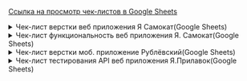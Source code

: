[Ссылка на просмотр чек-листов в Google Sheets](https://docs.google.com/spreadsheets/d/1sRYy0bgAfc_JdX4gDqsPXrcvgjfgtjaRWcSdF4P5ODE/edit?usp=sharing)

<details>
<summary>Чек-лист верстки веб приложения Я Самокат(Google Sheets)</summary>
  
![Checkone](https://i.ibb.co/FBKnPdJ/image.jpg)
</details>

<details>
<summary>Чек-лист функциональность веб приложения Я. Самокат(Google Sheets)</summary>
  
![imageup.ru](https://imageup.ru/img211/4579662/chek-list-funktsionalnost-veb-prilozheniia-ia-samokat_pages-to-jpg-0001.jpg)
![imageup.ru](https://imageup.ru/img12/4579663/chek-list-funktsionalnost-veb-prilozheniia-ia-samokat_pages-to-jpg-0002.jpg)
</details>

<details>
<summary>Чек-лист верстки моб. приложение Рублёвский(Google Sheets)</summary>

![imageup.ru](https://imageup.ru/img132/4579667/chek-list-verstki-mob-prilozhenie-rublevskii-v-google-sheets_page-0001-1.jpg)
</details>

<details>
<summary>Чек-лист тестирования API веб приложения Я.Прилавок(Google Sheets)</summary>

![imageup.ru](https://imageup.ru/img81/4579636/chek-list-testirovaniia-api-veb-prilozheniia-ia-prilavok_page-0001-kopiia.jpg)
![imageup.ru](https://imageup.ru/img154/4579642/chek-list-testirovaniia-api-veb-prilozheniia-ia-prilavok_page-0002.jpg)
![imageup.ru](https://imageup.ru/img12/4579649/chek-list-testirovaniia-api-veb-prilozheniia-ia-prilavok_page-0003.jpg)
![imageup.ru](https://imageup.ru/img195/4579652/chek-list-testirovaniia-api-veb-prilozheniia-ia-prilavok_page-0004.jpg)
![imageup.ru](https://imageup.ru/img163/4579655/chek-list-testirovaniia-api-veb-prilozheniia-ia-prilavok_page-0005.jpg)
![imageup.ru](https://imageup.ru/img245/4579656/chek-list-testirovaniia-api-veb-prilozheniia-ia-prilavok_page-0006.jpg)

<details>
<summary>Чек-лист на проверку прерываний в моб. приложнии Я Метро</summary>
  
![imageup.ru](https://imageup.ru/img279/4579629/chek-list-na-proverku-preryvanii-v-mob-prilozhnii-ia-metro.png)
</details>














































